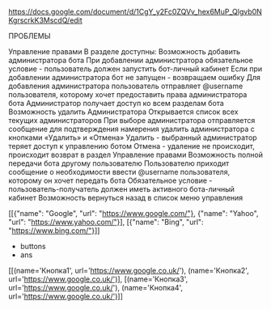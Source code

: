 https://docs.google.com/document/d/1CgY_y2Fc0ZQVv_hex6MuP_Qlgvb0NKgrscrkK3MscdQ/edit



ПРОБЛЕМЫ

Управление правами
В разделе доступны:
Возможность добавить администратора бота
При добавлении администратора обязательное условие - пользователь должен запустить бот-личный кабинет
Если при добавлении администратора бот не запущен - возвращаем ошибку
Для добавления администратора пользователь отправляет @username пользователя, которому хочет предоставить права администратора бота
Администратор получает доступ ко всем разделам бота
Возможность удалить Администратора
Открывается список всех текущих администраторов
При выборе администратора отправляется сообщение для подтверждения намерения удалить администратора с кнопками «Удалить» и «Отмена»
Удалить - выбранный администратор теряет доступ к управлению ботом
Отмена - удаление не происходит, происходит возврат в раздел Управление правами
Возможность полной передачи бота другому пользователю
Пользователю приходит сообщение о необходимости ввести @username пользователя, которому он хочет передать бота
Обязательное условие - пользователь-получатель должен иметь активного бота-личный кабинет
Возможность вернуться назад в список меню управления



[[{"name": "Google", "url": "https://www.google.com/"}, {"name": "Yahoo", "url": "https://www.yahoo.com/"}], [{"name": "Bing", "url": "https://www.bing.com/"}]]

- buttons 
- ans


[[(name='Кнопка1', url='https://www.google.co.uk/'), (name='Кнопка2', url='https://www.google.co.uk/')], [(name='Кнопка3', url='https://www.google.co.uk/'), (name='Кнопка4', url='https://www.google.co.uk/')]]